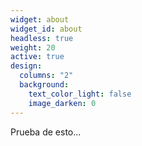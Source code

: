 ```yaml
---
widget: about
widget_id: about
headless: true
weight: 20
active: true
design:
  columns: "2"
  background:
    text_color_light: false
    image_darken: 0
---
```

Prueba de esto...
